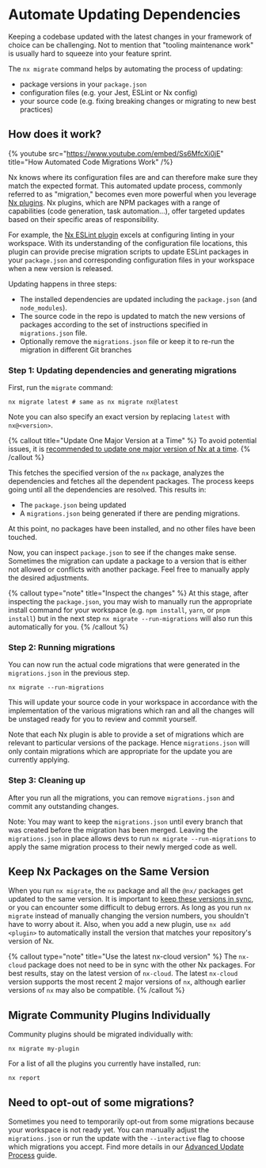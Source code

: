 # Automate Updating Dependencies

Keeping a codebase updated with the latest changes in your framework of choice can be challenging. Not to mention that "tooling maintenance work" is usually hard to squeeze into your feature sprint.

The `nx migrate` command helps by automating the process of updating:

- package versions in your `package.json`
- configuration files (e.g. your Jest, ESLint or Nx config)
- your source code (e.g. fixing breaking changes or migrating to new best practices)

## How does it work?

{% youtube
src="https://www.youtube.com/embed/Ss6MfcXi0jE"
title="How Automated Code Migrations Work"
/%}

Nx knows where its configuration files are and can therefore make sure they match the expected format. This automated update process, commonly referred to as "migration," becomes even more powerful when you leverage [Nx plugins](/nx-api). Nx plugins, which are NPM packages with a range of capabilities (code generation, task automation...), offer targeted updates based on their specific areas of responsibility.

For example, the [Nx ESLint plugin](/nx-api/eslint) excels at configuring linting in your workspace. With its understanding of the configuration file locations, this plugin can provide precise migration scripts to update ESLint packages in your `package.json` and corresponding configuration files in your workspace when a new version is released.

Updating happens in three steps:

- The installed dependencies are updated including the `package.json` (and `node_modules`).
- The source code in the repo is updated to match the new versions of packages according to the set of instructions specified in `migrations.json` file.
- Optionally remove the `migrations.json` file or keep it to re-run the migration in different Git branches

### Step 1: Updating dependencies and generating migrations

First, run the `migrate` command:

```shell
nx migrate latest # same as nx migrate nx@latest
```

Note you can also specify an exact version by replacing `latest` with `nx@<version>`.

{% callout title="Update One Major Version at a Time" %}
To avoid potential issues, it is [recommended to update one major version of Nx at a time](/recipes/tips-n-tricks/advanced-update#one-major-version-at-a-time-small-steps).
{% /callout %}

This fetches the specified version of the `nx` package, analyzes the dependencies and fetches all the dependent packages. The process keeps going until all the dependencies are resolved. This results in:

- The `package.json` being updated
- A `migrations.json` being generated if there are pending migrations.

At this point, no packages have been installed, and no other files have been touched.

Now, you can inspect `package.json` to see if the changes make sense. Sometimes the migration can update a package to a version that is either not allowed or conflicts with another package. Feel free to manually apply the desired adjustments.

{% callout type="note" title="Inspect the changes" %}
At this stage, after inspecting the `package.json`, you may wish to manually run the appropriate install command for your workspace (e.g. `npm install`, `yarn`, or `pnpm install`) but in the next step `nx migrate --run-migrations` will also run this automatically for you.
{% /callout %}

### Step 2: Running migrations

You can now run the actual code migrations that were generated in the `migrations.json` in the previous step.

```shell
nx migrate --run-migrations
```

This will update your source code in your workspace in accordance with the implementation of the various migrations which ran and all the changes will be unstaged ready for you to review and commit yourself.

Note that each Nx plugin is able to provide a set of migrations which are relevant to particular versions of the package. Hence `migrations.json` will only contain migrations which are appropriate for the update you are currently applying.

### Step 3: Cleaning up

After you run all the migrations, you can remove `migrations.json` and commit any outstanding changes.

Note: You may want to keep the `migrations.json` until every branch that was created before the migration has been merged. Leaving the `migrations.json` in place allows devs to run `nx migrate --run-migrations` to apply the same migration process to their newly merged code as well.

## Keep Nx Packages on the Same Version

When you run `nx migrate`, the `nx` package and all the `@nx/` packages get updated to the same version. It is important to [keep these versions in sync](/recipes/tips-n-tricks/keep-nx-versions-in-sync), or you can encounter some difficult to debug errors. As long as you run `nx migrate` instead of manually changing the version numbers, you shouldn't have to worry about it. Also, when you add a new plugin, use `nx add <plugin>` to automatically install the version that matches your repository's version of Nx.

{% callout type="note" title="Use the latest nx-cloud version" %}
The `nx-cloud` package does not need to be in sync with the other Nx packages. For best results, stay on the latest version of `nx-cloud`. The latest `nx-cloud` version supports the most recent 2 major versions of `nx`, although earlier versions of `nx` may also be compatible.
{% /callout %}

## Migrate Community Plugins Individually

Community plugins should be migrated individually with:

```shell
nx migrate my-plugin
```

For a list of all the plugins you currently have installed, run:

```shell
nx report
```

## Need to opt-out of some migrations?

Sometimes you need to temporarily opt-out from some migrations because your workspace is not ready yet. You can manually adjust the `migrations.json` or run the update with the `--interactive` flag to choose which migrations you accept. Find more details in our [Advanced Update Process](/recipes/tips-n-tricks/advanced-update) guide.
